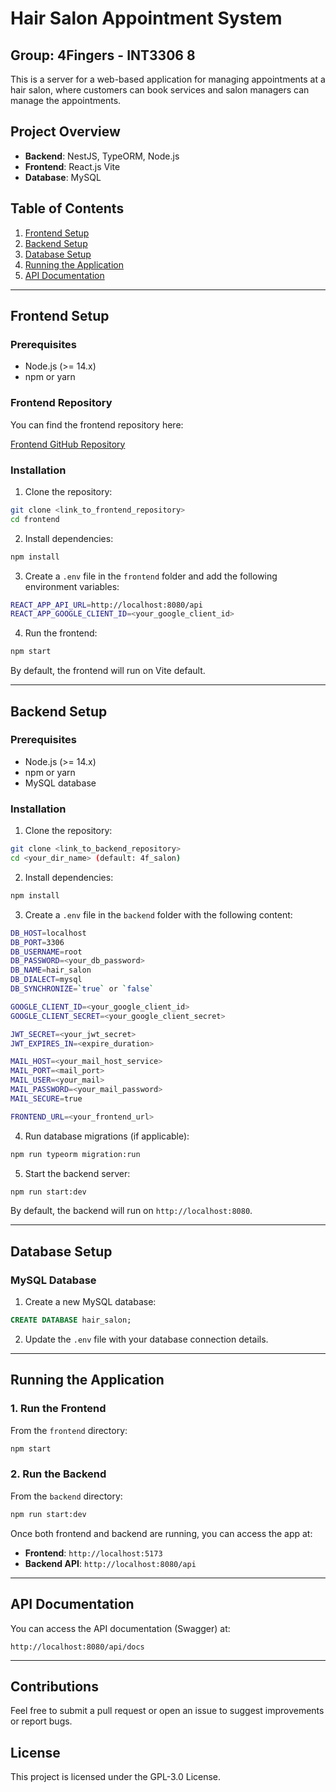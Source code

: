 # Hair Salon Appointment System

## Group: 4Fingers - INT3306 8

This is a server for a web-based application for managing appointments at a hair salon, where customers can book services and salon managers can manage the appointments.

## Project Overview

- **Backend**: NestJS, TypeORM, Node.js
- **Frontend**: React.js Vite
- **Database**: MySQL

## Table of Contents
1. [Frontend Setup](#frontend-setup)
2. [Backend Setup](#backend-setup)
3. [Database Setup](#database-setup)
4. [Running the Application](#running-the-application)
5. [API Documentation](#api-documentation)
---
## Frontend Setup

### Prerequisites

- Node.js (>= 14.x)
- npm or yarn

### Frontend Repository

You can find the frontend repository here:

[Frontend GitHub Repository](<https://github.com/hungsinh2k4/4FSalon>)

### Installation

1. Clone the repository:

```bash
git clone <link_to_frontend_repository>
cd frontend
```

2. Install dependencies:

```bash
npm install
```

3. Create a `.env` file in the `frontend` folder and add the following environment variables:

```bash
REACT_APP_API_URL=http://localhost:8080/api
REACT_APP_GOOGLE_CLIENT_ID=<your_google_client_id>
```

4. Run the frontend:

```bash
npm start
```

By default, the frontend will run on Vite default.

---

## Backend Setup

### Prerequisites

- Node.js (>= 14.x)
- npm or yarn
- MySQL database

### Installation

1. Clone the repository:

```bash
git clone <link_to_backend_repository>
cd <your_dir_name> (default: 4f_salon)
```

2. Install dependencies:

```bash
npm install
```

3. Create a `.env` file in the `backend` folder with the following content:

```bash
DB_HOST=localhost
DB_PORT=3306
DB_USERNAME=root
DB_PASSWORD=<your_db_password>
DB_NAME=hair_salon
DB_DIALECT=mysql
DB_SYNCHRONIZE=`true` or `false`

GOOGLE_CLIENT_ID=<your_google_client_id>
GOOGLE_CLIENT_SECRET=<your_google_client_secret>

JWT_SECRET=<your_jwt_secret>
JWT_EXPIRES_IN=<expire_duration>

MAIL_HOST=<your_mail_host_service>
MAIL_PORT=<mail_port>
MAIL_USER=<your_mail>
MAIL_PASSWORD=<your_mail_password>
MAIL_SECURE=true

FRONTEND_URL=<your_frontend_url>
```

4. Run database migrations (if applicable):

```bash
npm run typeorm migration:run
```

5. Start the backend server:

```bash
npm run start:dev
```

By default, the backend will run on `http://localhost:8080`.

---

## Database Setup

### MySQL Database

1. Create a new MySQL database:

```sql
CREATE DATABASE hair_salon;
```

2. Update the `.env` file with your database connection details.

---

## Running the Application

### 1. Run the Frontend

From the `frontend` directory:

```bash
npm start
```

### 2. Run the Backend

From the `backend` directory:

```bash
npm run start:dev
```

Once both frontend and backend are running, you can access the app at:

- **Frontend**: `http://localhost:5173`
- **Backend API**: `http://localhost:8080/api`

---

## API Documentation

You can access the API documentation (Swagger) at:

`http://localhost:8080/api/docs`

---

## Contributions

Feel free to submit a pull request or open an issue to suggest improvements or report bugs.

## License

This project is licensed under the GPL-3.0 License.
```